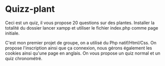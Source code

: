 # Quizz-plant
Ceci est un quiz, il vous propose 20 questions sur des plantes. Installer la totalité du dossier lancer xampp et utiliser le fichier index.php comme page initiale.

C'est mon premier projet de groupe, on a utilisé du Php natif/Html/Css. On propose l'inscription ainsi que ça connexion, nous gérons également les cookies ainsi qu'une page en anglais.
On vous propose un quiz normal et un quiz chronométré.
